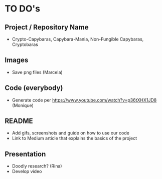 # TO DO's

## Project / Repository Name

- Crypto-Capybaras, Capybara-Mania, Non-Fungible Capybaras, Cryptobaras

## Images

- Save png files (Marcela)

## Code  (everybody)

- Generate code per https://www.youtube.com/watch?v=p36tXHX1JD8 (Monique)

## README

- Add gifs, screenshots and guide on how to use our code
- Link to Medium article that explains the basics of the project

## Presentation

- Doodly research? (Rina)
- Develop video
